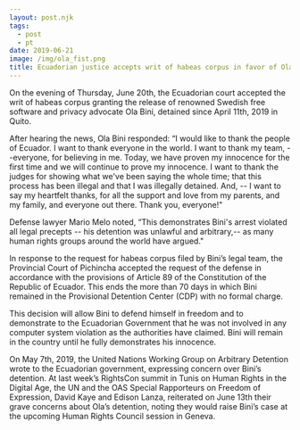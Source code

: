 ```yaml
---
layout: post.njk
tags:
  - post
  - pt
date: 2019-06-21
image: /img/ola_fist.png
title: Ecuadorian justice accepts writ of habeas corpus in favor of Ola Bini
---
```

On the evening of Thursday, June 20th, the Ecuadorian court accepted the writ of habeas corpus granting the release of renowned Swedish free software and privacy advocate Ola Bini, detained since April 11th, 2019 in Quito.

After hearing the news, Ola Bini responded: “I would like to thank the people of Ecuador. I want to thank everyone in the world. I want to thank my team, --everyone, for believing in me. Today, we have proven my innocence for the first time and we will continue to prove my innocence. I want to thank the judges for showing what we've been saying the whole time; that this process has been illegal and that I was illegally detained. And, -- I want to say my heartfelt thanks, for all the support and love from my parents, and my family, and everyone out there. Thank you, everyone!"

Defense lawyer Mario Melo noted, “This demonstrates Bini's arrest violated all legal precepts -- his detention was unlawful and arbitrary,-- as many human rights groups around the world have argued."

In response to the request for habeas corpus filed by Bini’s legal team, the Provincial Court of Pichincha accepted the request of the defense in accordance with the provisions of Article 89 of the Constitution of the Republic of Ecuador. This ends the more than 70 days in which Bini remained in the Provisional Detention Center (CDP) with no formal charge.

This decision will allow Bini to defend himself in freedom and to demonstrate to the Ecuadorian Government that he was not involved in any computer system violation as the authorities have claimed. Bini will remain in the country until he fully demonstrates his innocence.

On May 7th, 2019, the United Nations Working Group on Arbitrary Detention  wrote to the Ecuadorian government, expressing concern over Bini’s detention. At last week’s RightsCon summit in Tunis on Human Rights in the Digital Age, the UN  and the OAS Special Rapporteurs on Freedom of Expression, David Kaye and Edison Lanza, reiterated on June 13th their grave concerns about Ola’s detention, noting they would raise Bini’s case at the upcoming Human Rights Council session in Geneva.

